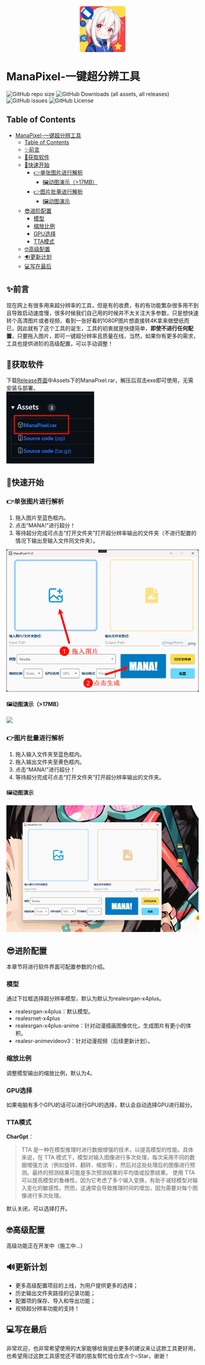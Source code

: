<p align="center">
  <img src="ManaPixel\Images\LOGO.png" height=120>
</p>

# ManaPixel-一键超分辨工具
![GitHub repo size](https://img.shields.io/github/repo-size/isNinesun/MANAPixel)
![GitHub Downloads (all assets, all releases)](https://img.shields.io/github/downloads/isNineSun/ManaPixel/total)
![GitHub issues](https://img.shields.io/github/issues/isNineSun/ManaPixel)
![GitHub License](https://img.shields.io/github/license/isNinesun/MANAPixel)



## Table of Contents
- [ManaPixel-一键超分辨工具](#manapixel-一键超分辨工具)
  - [Table of Contents](#table-of-contents)
  - [✨前言](#前言)
  - [👜获取软件](#获取软件)
  - [🚀快速开始](#快速开始)
    - [👉单张图片进行解析](#单张图片进行解析)
      - [🖼️动图演示（\>17MB）](#️动图演示17mb)
    - [👉图片批量进行解析](#图片批量进行解析)
      - [🖼️动图演示](#️动图演示)
  - [😎进阶配置](#进阶配置)
    - [模型](#模型)
    - [缩放比例](#缩放比例)
    - [GPU选择](#gpu选择)
    - [TTA模式](#tta模式)
  - [🤓高级配置](#高级配置)
  - [🔊更新计划](#更新计划)
  - [💻写在最后](#写在最后)


## ✨前言
现在网上有很多用来超分辨率的工具，但是有的收费，有的有功能繁杂很多用不到且导致启动速度慢，很多时候我们自己用的时候并不太关注大多参数，只是想快速转个高清图片或者视频，看到一张好看的1080P图片想直接转4K拿来做壁纸而已，因此就有了这个工具的诞生，工具的初衷就是快捷简单，**即使不进行任何配置**，只要拖入图片，即可一键超分辨率且质量在线，当然，如果你有更多的需求，工具也提供进阶的高级配置，可以手动调整！    

## 👜获取软件
下载[Release界面](https://github.com/isNineSun/ManaPixel/releases)中Assets下的ManaPixel.rar，解压后双击exe即可使用，无需安装与部署。   
![](https://raw.githubusercontent.com/isNineSun/img_repository/main/29ccf97da91069540b3d080f0fef4c7a.png)    

## 🚀快速开始
### 👉单张图片进行解析
1. 拖入图片至蓝色框内。    
2. 点击“MANA!”进行超分！    
3. 等待超分完成可点击“打开文件夹”打开超分辨率输出的文件夹（不进行配置的情况下输出至输入文件同文件夹）。  

![](https://raw.githubusercontent.com/isNineSun/img_repository/main/PixPin_2024-01-25_23-42-47.png)    

#### 🖼️动图演示（>17MB）
![](https://raw.githubusercontent.com/isNineSun/img_repository/main/PixPin_2024-01-27_00-43-16.gif)    

### 👉图片批量进行解析
1. 拖入输入文件夹至蓝色框内。    
2. 拖入输出文件夹至黄色框内。    
3. 点击“MANA!”进行超分！    
4. 等待超分完成可点击“打开文件夹”打开超分辨率输出的文件夹。     

#### 🖼️动图演示
![](https://raw.githubusercontent.com/isNineSun/img_repository/main/PixPin_2024-02-02_00-55-26.gif)

## 😎进阶配置
本章节将进行软件界面可配置参数的介绍。    
### 模型
通过下拉框选择超分辨率模型，默认为默认为realesrgan-x4plus。
* realesrgan-x4plus：默认模型。
* realesrnet-x4plus
* realesrgan-x4plus-anime：针对动漫插画图像优化，生成图片有更小的体积。
* realesr-animevideov3：针对动漫视频（后续更新计划）。    
### 缩放比例
调整模型输出的缩放比例，默认为4。
### GPU选择
如果电脑有多个GPU的话可以进行GPU的选择，默认会自动选择GPU进行超分。
### TTA模式
**CharGpt**：
> TTA 是一种在模型推理时进行数据增强的技术，以提高模型的性能。具体来说，在 TTA 模式下，模型对输入图像进行多次处理，每次采用不同的数据增强方法（例如旋转、翻转、缩放等），然后对这些处理后的图像进行预测。最终的预测结果可能是多次预测结果的平均值或投票结果。
使用 TTA 可以提高模型的鲁棒性，因为它考虑了多个输入变换，有助于减轻模型对输入变化的敏感性。然而，这通常会导致推理时间的增加，因为需要对每个图像进行多次处理。

默认关闭，可以选择打开。    

## 🤓高级配置
高级功能正在开发中（施工中...）    

## 🔊更新计划
* 更多高级配置项目的上线，为用户提供更多的选择；
* 历史输出文件夹路径的记录功能；
* 配置项的保存、导入和导出功能；
* 视频超分辨率功能的支持！

## 💻写在最后
非常欢迎，也非常希望使用的大家能够给我提出更多的建议来让这款工具更好用，也希望用过这款工具感觉还不错的朋友帮忙给仓库点个⭐Star，谢谢！